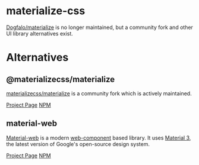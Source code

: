 # materialize-css

[Dogfalo/materialize](https://github.com/Dogfalo/materialize) is no longer maintained, but a community fork and other UI library alternatives exist.

# Alternatives

## @materializecss/materialize

[materializecss/materialize](https://github.com/materializecss/materialize) is a community fork which is actively maintained.

[Project Page](https://github.com/materializecss/materialize)
[NPM](https://www.npmjs.com/package/@materializecss/materialize)

## material-web

[Material-web](https://github.com/material-components/material-web) is a modern [web-component](https://developer.mozilla.org/en-US/docs/Web/Web_Components) based library. It uses [Material 3](https://m3.material.io/), the latest version of Google's open-source design system.

[Project Page](https://github.com/material-components/material-web)
[NPM](https://www.npmjs.com/package/@material/web)
